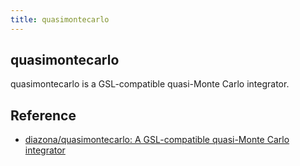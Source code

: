 ```yaml
---
title: quasimontecarlo
---
```


## quasimontecarlo
quasimontecarlo is a GSL-compatible quasi-Monte Carlo integrator.

## Reference
* [diazona/quasimontecarlo: A GSL\-compatible quasi\-Monte Carlo integrator](https://github.com/diazona/quasimontecarlo/)
